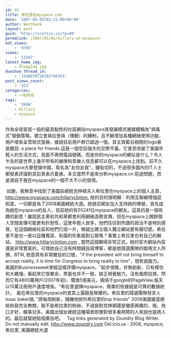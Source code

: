```yaml
---
id: 41
title: 希拉里在myspace.com
date: '2007-05-05T02:21:00+00:00'
author: Westbank
layout: post
guid: 'http://scottie.cn/?p=90'
permalink: /2007/05/05/hillary-at-myspace/
bot_views:
    - '9765'
views:
    - '11587'
latest_home_img:
    - blogging.jpg
duoshuo_thread_id:
    - '1246078726781796393'
post_views_count:
    - '322'
categories:
    - 一地鸡毛
tags:
    - '2008'
    - Hillary
    - myspace
---
```


作為全球首屈一指的最具黏性的社區網站myspace其發展模式被媒體稱為"病毒式"營銷策略，建立會員拉會員（傳銷）的機制，且不斷增加各種網絡使用功能，用戶增長呈雪球式發展，據說目前用戶群已超過一億。其主頁藍白相間的logo甚是醒目: a place for friends.這是一個空前強大的交際平臺。它甚至改變了美國年輕人的生活方式，見面不再問電話號碼，而是你的myspace的網址是什么？令人乍舌的是世界上幾乎所有的樂隊和音樂人信息都可以在myspace上找到。前不久myspace大舉登錄中國，取名為"友你友我"，蠻貼切的，不過很多國內的IT人士都發表評論對其前景表示憂慮。本文當然不是來分析myspace.cn 前途問題，而是源自于我在myspace的一個不大不小的發現。

﻿
如題，我無意中找到了美國前總統克林頓夫人希拉里在myspace上的個人主頁，http://www.myspace.com/hillaryclinton, 她的目的很明顯：利用互聯網增強認知度，一切都是為了2008美國總統大選。她號召網友加入支持她的陣營，首先成為她在myspace的友人，目前她的有55241位myspace的網友。這真的是一個有趣的創意！雖說民主黨和共和黨都會利用網絡造勢宣傳，但在myspace上開辟個人空間宣傳可能更有針對性，這里年輕人居多，他們往往對所謂的政治不是特別感冒。在這個網絡社區和他們打成一片，無疑比建立個人獨立網站更有親切感。希拉里不是也一直以這種寬容、和藹的形象面對公眾嗎？事實上希拉里也有自己的網站， http://www.hillaryclinton.com , 當然這個顯得非常正式。她的官方網站內容還是非常豐富的，可惜她自己沒有時間親自寫博客，都是她競選團隊的御用文人所撰。BTW, 她首頁有非常醒目的口號，"if the president will not bring himself to accept reality, it is time for Congress to bring reality to him"，很有說服力。
美國的Businessweek曾經這樣評價myspace，"起步很晚，并無創新，只有模仿和大雜燴。看起來它很業余，界面也并不一致，缺乏視覺魅力，沒有風險投資。然而它有4800萬用戶(2007年初)、價值5億美元，兩倍于google的PageView,每天以15萬注冊用戶速度增長。"希拉里選擇myspace，簡單的依據就是可靠的數據統計。
 能在希拉里的myspace的首頁上露臉是榮耀的。希拉里的競選團隊發言人issac baker說, "將每周刷新，隨機地排列希拉里的top friends"
2008美國誰當總統和我完全無關，我不是希拉里的粉絲，不過我對克林頓還是蠻感興趣的，哦，他口才好，糗事兒多。美國出個女總統這種場景即便對很多看熱鬧的人來說也是誘人的。最后就幫她貼個廣告吧。
 
 Tag links generated by Zoundry Blog Writer. Do not manually edit. http://www.zoundry.com 
Del.icio.us : 2008, myspace, 希拉里, 美國總統大選